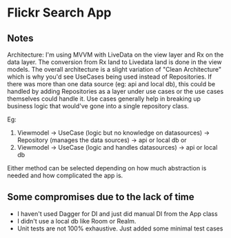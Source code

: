 # Flickr Search App

## Notes

Architecture: I'm using MVVM with LiveData on the view layer and Rx on the data layer. The conversion from Rx land to Livedata land is done in the view models. The overall architecture is a slight variation of "Clean Architecture" which is why you'd see UseCases being used instead of Repositories. If there was more than one data source (eg: api and local db), this could be handled by adding Repositories as a layer under use cases or the use cases themselves could handle it. Use cases generally help in breaking up business logic that would've gone into a single repository class.

Eg: 
1. Viewmodel -> UseCase (logic but no knowledge on datasources) -> Repository (manages the data sources) -> api or local db
or
2. Viewmodel -> UseCase (logic and handles datasources) -> api or local db

Either method can be selected depending on how much abstraction is needed and how complicated the app is.


## Some compromises due to the lack of time

- I haven't used Dagger for DI and just did manual DI from the App class
- I didn't use a local db like Room or Realm.
- Unit tests are not 100% exhaustive. Just added some minimal test cases
